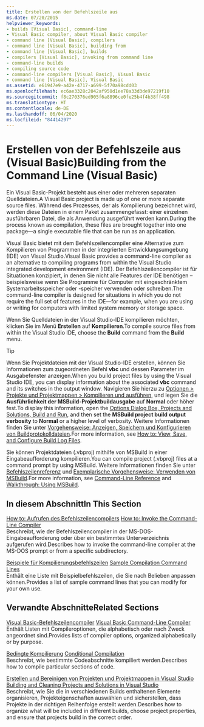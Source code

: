 ```yaml
---
title: Erstellen von der Befehlszeile aus
ms.date: 07/20/2015
helpviewer_keywords:
- builds [Visual Basic], command-line
- Visual Basic compiler, about Visual Basic compiler
- command line [Visual Basic], compilers
- command line [Visual Basic], building from
- command line [Visual Basic], builds
- compilers [Visual Basic], invoking from command line
- command-line builds
- compiling source code
- command-line compilers [Visual Basic], Visual Basic
- command line [Visual Basic], Visual Basic
ms.assetid: e61947e9-a42e-4717-a699-5f70a98cdd03
ms.openlocfilehash: ec6ae3328c2042af950d1ee78a33d3de97219f10
ms.sourcegitcommit: f8c270376ed905f6a8896ce0fe25b4f4b38ff498
ms.translationtype: HT
ms.contentlocale: de-DE
ms.lasthandoff: 06/04/2020
ms.locfileid: "84414297"
---
```

# <a name="building-from-the-command-line-visual-basic"></a><span data-ttu-id="35f49-102">Erstellen von der Befehlszeile aus (Visual Basic)</span><span class="sxs-lookup"><span data-stu-id="35f49-102">Building from the Command Line (Visual Basic)</span></span>

<span data-ttu-id="35f49-103">Ein Visual Basic-Projekt besteht aus einer oder mehreren separaten Quelldateien.</span><span class="sxs-lookup"><span data-stu-id="35f49-103">A Visual Basic project is made up of one or more separate source files.</span></span> <span data-ttu-id="35f49-104">Während des Prozesses, der als Kompilierung bezeichnet wird, werden diese Dateien in einem Paket zusammengefasst: einer einzelnen ausführbaren Datei, die als Anwendung ausgeführt werden kann.</span><span class="sxs-lookup"><span data-stu-id="35f49-104">During the process known as compilation, these files are brought together into one package—a single executable file that can be run as an application.</span></span>

<span data-ttu-id="35f49-105">Visual Basic bietet mit dem Befehlszeilencompiler eine Alternative zum Kompilieren von Programmen in der integrierten Entwicklungsumgebung (IDE) von Visual Studio.</span><span class="sxs-lookup"><span data-stu-id="35f49-105">Visual Basic provides a command-line compiler as an alternative to compiling programs from within the Visual Studio integrated development environment (IDE).</span></span> <span data-ttu-id="35f49-106">Der Befehlszeilencompiler ist für Situationen konzipiert, in denen Sie nicht alle Features der IDE benötigen – beispielsweise wenn Sie Programme für Computer mit eingeschränktem Systemarbeitsspeicher oder -speicher verwenden oder schreiben.</span><span class="sxs-lookup"><span data-stu-id="35f49-106">The command-line compiler is designed for situations in which you do not require the full set of features in the IDE—for example, when you are using or writing for computers with limited system memory or storage space.</span></span>

<span data-ttu-id="35f49-107">Wenn Sie Quelldateien in der Visual Studio-IDE kompilieren möchten, klicken Sie im Menü **Erstellen** auf **Kompilieren**.</span><span class="sxs-lookup"><span data-stu-id="35f49-107">To compile source files from within the Visual Studio IDE, choose the **Build** command from the **Build** menu.</span></span>

> [!TIP]
> <span data-ttu-id="35f49-108">Wenn Sie Projektdateien mit der Visual Studio-IDE erstellen, können Sie Informationen zum zugeordneten Befehl **vbc** und dessen Parameter im Ausgabefenster anzeigen.</span><span class="sxs-lookup"><span data-stu-id="35f49-108">When you build project files by using the Visual Studio IDE, you can display information about the associated **vbc** command and its switches in the output window.</span></span> <span data-ttu-id="35f49-109">Navigieren Sie hierzu zu [Optionen > Projekte und Projektmappen > Kompilieren und ausführen](/visualstudio/ide/reference/options-dialog-box-projects-and-solutions-build-and-run), und legen Sie die **Ausführlichkeit der MSBuild-Projektbuildausgabe** auf **Normal** oder höher fest.</span><span class="sxs-lookup"><span data-stu-id="35f49-109">To display this information, open the [Options Dialog Box,  Projects and Solutions, Build and Run](/visualstudio/ide/reference/options-dialog-box-projects-and-solutions-build-and-run), and then set the **MSBuild project build output verbosity** to **Normal** or a higher level of verbosity.</span></span> <span data-ttu-id="35f49-110">Weitere Informationen finden Sie unter [Vorgehensweise: Anzeigen, Speichern und Konfigurieren von Buildprotokolldateien](/visualstudio/ide/how-to-view-save-and-configure-build-log-files).</span><span class="sxs-lookup"><span data-stu-id="35f49-110">For more information, see [How to: View, Save, and Configure Build Log Files](/visualstudio/ide/how-to-view-save-and-configure-build-log-files).</span></span>

<span data-ttu-id="35f49-111">Sie können Projektdateien (.vbproj) mithilfe von MSBuild in einer Eingabeaufforderung kompilieren.</span><span class="sxs-lookup"><span data-stu-id="35f49-111">You can compile project (.vbproj) files at a command prompt by using MSBuild.</span></span> <span data-ttu-id="35f49-112">Weitere Informationen finden Sie unter [Befehlszeilenreferenz](/visualstudio/msbuild/msbuild-command-line-reference) und [Exemplarische Vorgehensweise: Verwenden von MSBuild](/visualstudio/msbuild/walkthrough-using-msbuild).</span><span class="sxs-lookup"><span data-stu-id="35f49-112">For more information, see [Command-Line Reference](/visualstudio/msbuild/msbuild-command-line-reference) and [Walkthrough: Using MSBuild](/visualstudio/msbuild/walkthrough-using-msbuild).</span></span>

## <a name="in-this-section"></a><span data-ttu-id="35f49-113">In diesem Abschnitt</span><span class="sxs-lookup"><span data-stu-id="35f49-113">In This Section</span></span>

<span data-ttu-id="35f49-114">[How to: Aufrufen des Befehlszeilencompilers](how-to-invoke-the-command-line-compiler.md) </span><span class="sxs-lookup"><span data-stu-id="35f49-114">[How to: Invoke the Command-Line Compiler](how-to-invoke-the-command-line-compiler.md) </span></span>\
<span data-ttu-id="35f49-115">Beschreibt, wie der Befehlszeilencompiler in der MS-DOS-Eingabeaufforderung oder über ein bestimmtes Unterverzeichnis aufgerufen wird.</span><span class="sxs-lookup"><span data-stu-id="35f49-115">Describes how to invoke the command-line compiler at the MS-DOS prompt or from a specific subdirectory.</span></span>

<span data-ttu-id="35f49-116">[Beispiele für Kompilierungsbefehlszeilen](sample-compilation-command-lines.md) </span><span class="sxs-lookup"><span data-stu-id="35f49-116">[Sample Compilation Command Lines](sample-compilation-command-lines.md) </span></span>\
<span data-ttu-id="35f49-117">Enthält eine Liste mit Beispielbefehlszeilen, die Sie nach Belieben anpassen können.</span><span class="sxs-lookup"><span data-stu-id="35f49-117">Provides a list of sample command lines that you can modify for your own use.</span></span>

## <a name="related-sections"></a><span data-ttu-id="35f49-118">Verwandte Abschnitte</span><span class="sxs-lookup"><span data-stu-id="35f49-118">Related Sections</span></span>

<span data-ttu-id="35f49-119">[Visual Basic-Befehlszeilencompiler](index.md) </span><span class="sxs-lookup"><span data-stu-id="35f49-119">[Visual Basic Command-Line Compiler](index.md) </span></span>\
<span data-ttu-id="35f49-120">Enthält Listen mit Compileroptionen, die alphabetisch oder nach Zweck angeordnet sind.</span><span class="sxs-lookup"><span data-stu-id="35f49-120">Provides lists of compiler options, organized alphabetically or by purpose.</span></span>

<span data-ttu-id="35f49-121">[Bedingte Kompilierung](../../programming-guide/program-structure/conditional-compilation.md) </span><span class="sxs-lookup"><span data-stu-id="35f49-121">[Conditional Compilation](../../programming-guide/program-structure/conditional-compilation.md) </span></span>\
<span data-ttu-id="35f49-122">Beschreibt, wie bestimmte Codeabschnitte kompiliert werden.</span><span class="sxs-lookup"><span data-stu-id="35f49-122">Describes how to compile particular sections of code.</span></span>

<span data-ttu-id="35f49-123">[Erstellen und Bereinigen von Projekten und Projektmappen in Visual Studio](/visualstudio/ide/building-and-cleaning-projects-and-solutions-in-visual-studio) </span><span class="sxs-lookup"><span data-stu-id="35f49-123">[Building and Cleaning Projects and Solutions in Visual Studio](/visualstudio/ide/building-and-cleaning-projects-and-solutions-in-visual-studio) </span></span>\
<span data-ttu-id="35f49-124">Beschreibt, wie Sie die in verschiedenen Builds enthaltenen Elemente organisieren, Projekteigenschaften auswählen und sicherstellen, dass Projekte in der richtigen Reihenfolge erstellt werden.</span><span class="sxs-lookup"><span data-stu-id="35f49-124">Describes how to organize what will be included in different builds, choose project properties, and ensure that projects build in the correct order.</span></span>
